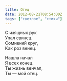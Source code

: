 ```yaml
---
title: Отец
date: 2012-08-21T08:54:00Z
tags: ["светлое", "стихи"]
---
```


С изящных рук  
Упал свинец.  
Сомнений круг,  
Как роз венец.  

Нашла начал  
Я всех конец.  
Ты жизнь венчал,  
Ты — мой отец.  
